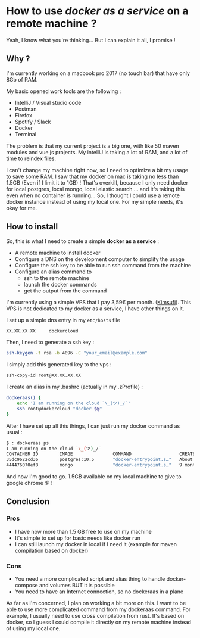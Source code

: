 # How to use _docker as a service_ on a remote machine ?

Yeah, I know what you're thinking... But I can explain it all, I promise !

## Why ?

I'm currently working on a macbook pro 2017 (no touch bar) that have only 8Gb of RAM.

My basic opened work tools are the following :
 
- IntelliJ / Visual studio code
- Postman
- Firefox
- Spotify / Slack
- Docker
- Terminal

The problem is that my current project is a big one, with like 50 maven modules and vue js projects. My intelliJ is taking a lot of RAM, and a lot of time to reindex files.

I can't change my machine right now, so I need to optimize a bit my usage to save some RAM. I saw that my docker on mac is taking no less than 1.5GB (Even if I limit it to 1GB) ! That's overkill, because I only need docker for local postgres, local mongo, local elastic search ... and it's taking this even when no container is running...
So, I thought I could use a remote docker instance instead of using my local one. For my simple needs, it's okay for me.

## How to install

So, this is what I need to create a simple **docker as a service** :

- A remote machine to install docker
- Configure a DNS on the development computer to simplify the usage
- Configure the ssh key to be able to run ssh command from the machine
- Configure an alias command to
  - ssh to the remote machine
  - launch the docker commands
  - get the output from the command

I'm currently using a simple VPS that I pay 3,59€ per month. ([Kimsufi](https://www.kimsufi.com/fr/)). This VPS is not dedicated to my docker as a service, I have other things on it.

I set up a simple dns entry in my `etc/hosts` file
  
```bash
XX.XX.XX.XX     dockercloud
```

Then, I need to generate a ssh key :

```bash
ssh-keygen -t rsa -b 4096 -C "your_email@example.com"
```

I simply add this generated key to the vps :

```bash
ssh-copy-id root@XX.XX.XX.XX
``` 

I create an alias in my .bashrc (actually in my .zProfile) :

```bash
dockeraas() {
    echo 'I am running on the cloud ¯\_(ツ)_/¯'
    ssh root@dockercloud "docker $@"
}
```

After I have set up all this things, I can just run my docker command as usual :

```bash
$ : dockeraas ps
I am running on the cloud ¯\_(ツ)_/¯
CONTAINER ID        IMAGE               COMMAND                  CREATED             STATUS              PORTS                      NAMES
35dc9622cd36        postgres:10.5       "docker-entrypoint.s…"   About an hour ago   Up About an hour    0.0.0.0:5432->5432/tcp     order_db
444476070ef8        mongo               "docker-entrypoint.s…"   9 months ago        Up 9 months         0.0.0.0:27017->27017/tcp   brave_morse
```

And now I'm good to go. 1.5GB available on my local machine to give to google chrome :P !

## Conclusion

### Pros

- I have now more than 1.5 GB free to use on my machine
- It's simple to set up for basic needs like docker run
- I can still launch my docker in local if I need it (example for maven compilation based on docker)

### Cons

- You need a more complicated script and alias thing to handle docker-compose and volumes BUT it is possible
- You need to have an Internet connection, so no dockeraas in a plane

As far as I'm concerned, I plan on working a bit more on this. I want to be able to use more complicated command from my dockeraas command. For example, I usually need to use cross compilation from rust. It's based on docker, so I guess I could compile it directly on my remote machine instead of using my local one.
